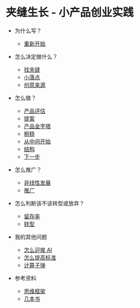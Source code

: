 # 夹缝生长 - 小产品创业实践

- 为什么写？
	- [重新开始](book/restart.md)

- 怎么决定做什么？
	- [找夹缝](book/crack.md)
	- [小落点](book/pinpoint.md)
	- [创意来源](book/creativity.md)

- 怎么做？
	- [产品评估](book/productselection.md)
	- [提案](book/pitch.md)
	- [产品金字塔](book/pyramid.md)
	- [粗糙](book/rough.md)
	- [从中间开始](book/middle.md)
	- [结构](book/structure.md)
	- [下一步](book/next.md)

- 怎么推广？
    - [非线性发展](book/nonlinear.md)
	- [推广](book/marketing.md)

- 怎么判断该不该转型或放弃？
    - [留存率](book/retention.md)
	- [转型](book/pivot.md)

- 我的其他问题
	- [怎么迎接 AI](book/ai.md)
	- [怎么提高标准](book/raise.md)
	- [计算子弹](book/bullet.md)

- 参考资料
	- [思维框架](book/framework.md)
	- [几本书](book/books.md)